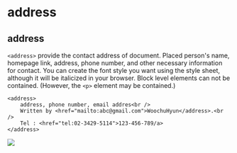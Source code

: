 # address

## address

`<address>` provide the contact address of document. Placed person's name, homepage link, address, phone number, and other necessary information for contact. You can create the font style you want using the style sheet, although it will be italicized in your browser. Block level elements can not be contained. \(However, the `<p>` element may be contained.\)

```markup
<address>
    address, phone number, email addres<br />
    Written by <href="mailto:abc@gmail.com">WoochuHyun</address>.<br />
    Tel : <href="tel:02-3429-5114">123-456-789/a>
</address>
```

![](https://i.postimg.cc/4y1h9t1M/address.png)

